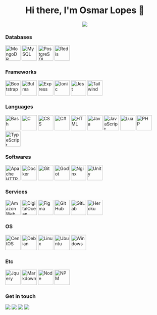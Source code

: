 <!--
**osmarlopes/osmarlopes** is a ✨ _special_ ✨ repository because its `README.md` (this file) appears on your GitHub profile.

### Hi there 👋

Here are some ideas to get you started:

- 🔭 I’m currently working on ...
- 🌱 I’m currently learning ...
- 👯 I’m looking to collaborate on ...
- 🤔 I’m looking for help with ...
- 💬 Ask me about ...
- 📫 How to reach me: ...
- 😄 Pronouns: ...
- ⚡ Fun fact: ...
-->

<h1 align="center">Hi there, I'm Osmar Lopes 👋</h1>

<div align="center">
  <img src="https://github-readme-stats.vercel.app/api?username=osmarlopes&show_icons=true" />
</div>

<div>
  <h3>Databases</h3>
  
  [<img alt="MongoDB" title="MongoDB" width="48" src="https://cdn.jsdelivr.net/gh/devicons/devicon/icons/mongodb/mongodb-original.svg" />](https://www.mongodb.com/)
  [<img alt="MySQL" title="MySQL" width="48" src="https://cdn.jsdelivr.net/gh/devicons/devicon/icons/mysql/mysql-original.svg" />](https://www.mysql.com/)
  [<img alt="PostgreSQL" title="PostgreSQL" width="48" src="https://cdn.jsdelivr.net/gh/devicons/devicon/icons/postgresql/postgresql-original.svg" />](https://www.postgresql.org/)
  [<img alt="Redis" title="Redis" width="48" src="https://cdn.jsdelivr.net/gh/devicons/devicon/icons/redis/redis-original.svg" />](https://redis.io/)
</div>

<div>
  <h3>Frameworks</h3>
  
  [<img alt="Bootstrap" title="Bootstrap" width="48" src="https://cdn.jsdelivr.net/gh/devicons/devicon/icons/bootstrap/bootstrap-original.svg" />](https://getbootstrap.com/)
  [<img alt="Bulma" title="Bulma" width="48" src="https://cdn.jsdelivr.net/gh/devicons/devicon/icons/bulma/bulma-plain.svg" />](https://bulma.io/)
  [<img alt="Express" title="Express" width="48" src="https://cdn.jsdelivr.net/gh/devicons/devicon/icons/express/express-original.svg" />](https://expressjs.com/)
  [<img alt="Ionic" title="Ionic" width="48" src="https://cdn.jsdelivr.net/gh/devicons/devicon/icons/ionic/ionic-original.svg" />](https://ionicframework.com/)
  [<img alt="Jest" title="Jest" width="48" src="https://cdn.jsdelivr.net/gh/devicons/devicon/icons/jest/jest-plain.svg" />](https://jestjs.io/)
  [<img alt="Tailwind" title="Tailwind" width="48" src="https://cdn.jsdelivr.net/gh/devicons/devicon/icons/tailwindcss/tailwindcss-plain.svg" />](https://tailwindcss.com/)
</div>

<div>
  <h3>Languages</h3>
  
  [<img alt="Bash" title="Bash" width="48" src="https://cdn.jsdelivr.net/gh/devicons/devicon/icons/bash/bash-original.svg" />](https://www.gnu.org/software/bash/)
  [<img alt="C" title="C" width="48" src="https://cdn.jsdelivr.net/gh/devicons/devicon/icons/c/c-original.svg" />](https://docs.microsoft.com/en-us/cpp/c-language/?view=msvc-170)
  [<img alt="CSS" title="CSS" width="48" src="https://cdn.jsdelivr.net/gh/devicons/devicon/icons/css3/css3-original.svg" />](https://www.w3.org/Style/CSS/Overview.en.html)
  [<img alt="C#" title="C#" width="48" src="https://cdn.jsdelivr.net/gh/devicons/devicon/icons/csharp/csharp-original.svg" />](https://dotnet.microsoft.com/en-us/languages/csharp)
  [<img alt="HTML" title="HTML" width="48" src="https://cdn.jsdelivr.net/gh/devicons/devicon/icons/html5/html5-original.svg" />](https://www.w3.org/html/)
  [<img alt="Java" title="Java" width="48" src="https://cdn.jsdelivr.net/gh/devicons/devicon/icons/java/java-original.svg" />](https://www.java.com/)
  [<img alt="JavaScript" title="JavaScript" width="48" src="https://cdn.jsdelivr.net/gh/devicons/devicon/icons/javascript/javascript-original.svg" />](https://www.javascript.com/)
  [<img alt="Lua" title="Lua" width="48" src="https://cdn.jsdelivr.net/gh/devicons/devicon/icons/lua/lua-original.svg" />](https://www.lua.org/)
  [<img alt="PHP" title="PHP" width="48" src="https://cdn.jsdelivr.net/gh/devicons/devicon/icons/php/php-plain.svg" />](https://www.php.net/)
  [<img alt="TypeScript" title="TypeScript" width="48" src="https://cdn.jsdelivr.net/gh/devicons/devicon/icons/typescript/typescript-original.svg" />](https://www.typescriptlang.org/)
</div>

<div>
  <h3>Softwares</h3>
  
  [<img alt="Apache HTTP" title="Apache HTTP" width="48" src="https://cdn.jsdelivr.net/gh/devicons/devicon/icons/apache/apache-original.svg" />](https://httpd.apache.org/)
  [<img alt="Docker" title="Docker" width="48" src="https://cdn.jsdelivr.net/gh/devicons/devicon/icons/docker/docker-original.svg" />](https://www.docker.com/)
  [<img alt="Git" title="Git" width="48" src="https://cdn.jsdelivr.net/gh/devicons/devicon/icons/git/git-original.svg" />](https://git-scm.com/)
  [<img alt="Godot" title="Godot" width="48" src="https://cdn.jsdelivr.net/gh/devicons/devicon/icons/godot/godot-original.svg" />](https://godotengine.org/)
  [<img alt="Nginx" title="Nginx" width="48" src="https://cdn.jsdelivr.net/gh/devicons/devicon/icons/nginx/nginx-original.svg" />](https://www.nginx.com/)
  [<img alt="Unity" title="Unity" width="48" src="https://cdn.jsdelivr.net/gh/devicons/devicon/icons/unity/unity-original.svg" />](https://unity.com/)
  
</div>

<div>
  <h3>Services</h3>
  
  [<img alt="Amazon Web Services" title="Amazon Web Services" width="48" src="https://cdn.jsdelivr.net/gh/devicons/devicon/icons/amazonwebservices/amazonwebservices-original.svg" />](https://aws.amazon.com/)
  [<img alt="DigitalOcean" title="DigitalOcean" width="48" src="https://cdn.jsdelivr.net/gh/devicons/devicon/icons/digitalocean/digitalocean-original.svg" />](https://www.digitalocean.com/)
  [<img alt="Figma" title="Figma" width="48" src="https://cdn.jsdelivr.net/gh/devicons/devicon/icons/figma/figma-original.svg" />](https://www.figma.com/)
  [<img alt="GitHub" title="GitHub" width="48" src="https://cdn.jsdelivr.net/gh/devicons/devicon/icons/github/github-original.svg" />](https://github.com/)
  [<img alt="GitLab" title="GitLab" width="48" src="https://cdn.jsdelivr.net/gh/devicons/devicon/icons/gitlab/gitlab-original.svg" />](https://about.gitlab.com/)
  [<img alt="Heroku" title="Heroku" width="48" src="https://cdn.jsdelivr.net/gh/devicons/devicon/icons/heroku/heroku-original.svg" />](https://www.heroku.com/)
</div>

<div>
  <h3>OS</h3>
  
  [<img alt="CentOS" title="CentOS" width="48" src="https://cdn.jsdelivr.net/gh/devicons/devicon/icons/centos/centos-original.svg" />](https://www.centos.org/)
  [<img alt="Debian" title="Debian" width="48" src="https://cdn.jsdelivr.net/gh/devicons/devicon/icons/debian/debian-original.svg" />](https://www.debian.org/)
  [<img alt="Linux" title="Linux" width="48" src="https://cdn.jsdelivr.net/gh/devicons/devicon/icons/linux/linux-original.svg" />](https://www.linux.org/)
  [<img alt="Ubuntu" title="Ubuntu" width="48" src="https://cdn.jsdelivr.net/gh/devicons/devicon/icons/ubuntu/ubuntu-plain.svg" />](https://ubuntu.com/)
  [<img alt="Windows" title="Windows" width="48" src="https://cdn.jsdelivr.net/gh/devicons/devicon/icons/windows8/windows8-original.svg" />](https://www.microsoft.com/en-us/windows)
  
</div>

<div>
  <h3>Etc</h3>
  
  [<img alt="Jquery" title="Jquery" width="48" src="https://cdn.jsdelivr.net/gh/devicons/devicon/icons/jquery/jquery-original.svg" />](https://jquery.com/)
  [<img alt="Markdown" title="Markdown" width="48" src="https://cdn.jsdelivr.net/gh/devicons/devicon/icons/markdown/markdown-original.svg" />](https://www.markdownguide.org/)
  [<img alt="Node" title="Node" width="48" src="https://cdn.jsdelivr.net/gh/devicons/devicon/icons/nodejs/nodejs-original.svg" />](https://nodejs.org/)
  [<img alt="NPM" title="NPM" width="48" src="https://cdn.jsdelivr.net/gh/devicons/devicon/icons/npm/npm-original-wordmark.svg" />](https://www.npmjs.com/)
</div>

<div>
  <h3>Get in touch</h3>
  
  [<img src="https://img.shields.io/badge/-Email-2962FF?style=for-the-badge&logoColor=white" />](mailto:contact@osmarlopes.com)
  [<img src="https://img.shields.io/badge/-Hashnode-2962FF?style=for-the-badge&logoColor=white" />](https://hashnode.com/@osmarlopes)
  [<img src="https://img.shields.io/badge/-LinkedIn-2962FF?style=for-the-badge&logoColor=white" />](https://www.linkedin.com/in/osmarlps)
  [<img src="https://img.shields.io/badge/-Website-2962FF?style=for-the-badge&logoColor=white" />](https://www.osmarlopes.com)
</div>
